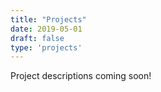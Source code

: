```yaml
---
title: "Projects"
date: 2019-05-01
draft: false
type: 'projects'
---
```


Project descriptions coming soon!
